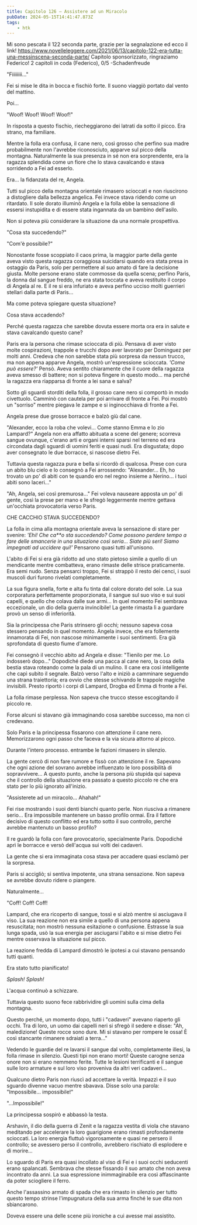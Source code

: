 ```yaml
---
title: Capitolo 126 – Assistere ad un Miracolo
pubDate: 2024-05-15T14:41:47.873Z
tags:
    - htk
---
```


Mi sono pescata il 122 seconda parte, grazie per la segnalazione ed ecco il link! https://www.novelleleggere.com/2021/06/13/capitolo-122-era-tutta-una-messinscena-seconda-parte/
Capitolo sponsorizzato, ringraziamo Federico!
2 capitoli in coda (Federico), 0/5
-Schadenfreude

"Fiiiiiiii..."

Fei si mise le dita in bocca e fischiò forte. Il suono viaggiò portato dal vento del mattino.

Poi...

"Woof! Woof! Woof! Woof!"

In risposta a questo fischio, riecheggiarono dei latrati da sotto il picco. Era strano, ma familiare.

Mentre la folla era confusa, il cane nero, così grosso che perfino sua madre probabilmente non l'avrebbe riconosciuto, apparve sul picco della montagna. Naturalmente la sua presenza in sé non era sorprendente, era la ragazza splendida come un fiore che lo stava cavalcando e stava sorridendo a Fei ad esserlo.

Era... la fidanzata del re, Angela.

Tutti sul picco della montagna orientale rimasero scioccati e non riuscirono a distogliere dalla bellezza angelica. Fei invece stava ridendo come un ritardato. Il sole dorato illuminò Angela e la folla ebbe la sensazione di essersi instupidita e di essere stata ingannata da un bambino dell'asilo.

Non si poteva più considerare la situazione da una normale prospettiva.

"Cosa sta succedendo?"

"Com'è possibile?"

Nonostante fosse scoppiato il caos prima, la maggior parte della gente aveva visto questa ragazza coraggiosa suicidarsi quando era stata presa in ostaggio da Paris, solo per permettere al suo amato di fare la decisione giusta. Molte persone erano state commosse da quella scena; perfino Paris, la donna dal sangue freddo, ne era stata toccata e aveva restituito il corpo di Angela al re. E il re si era infuriato e aveva perfino ucciso molti guerrieri stellari dalla parte di Paris...

Ma come poteva spiegare questa situazione?

Cosa stava accadendo?

Perché questa ragazza che sarebbe dovuta essere morta ora era in salute e stava cavalcando questo cane?

Paris era la persona che rimase scioccata di più. Pensava di aver visto molte cospirazioni, trappole e trucchi dopo aver lavorato per Dominguez per molti anni. Credeva che non sarebbe stata più sorpresa da nessun trucco, ma non appena apparve Angela, mostrò un'espressione scioccata. <em>'Come può essere?'</em> Pensò. Aveva sentito chiaramente che il cuore della ragazza aveva smesso di battere; non si poteva fingere in questo modo... ma perché la ragazza era riapparsa di fronte a lei sana e salva?

Sotto gli sguardi storditi della folla, il grosso cane nero si comportò in modo civettuolo. Camminò con cautela per poi arrivare di fronte a Fei. Poi mostrò un "sorriso" mentre piegava le zampe e si inginocchiava di fronte a Fei.

Angela prese due grosse borracce e balzò giù dal cane.

"Alexander, ecco la roba che volevi... Come stanno Emma e lo zio Lampard?" Angela non era affatto abituata a scene del genere; scorreva sangue ovunque, c'erano arti e organi interni sparsi nel terreno ed era circondata dagli sguardi di uomini feriti e quasi nudi. Era disgustata; dopo aver consegnato le due borracce, si nascose dietro Fei.

Tuttavia questa ragazza pura e bella si ricordò di qualcosa. Prese con cura un abito blu cielo e lo consegnò a Fei arrossendo: "Alexander... Eh, ho trovato un po' di abiti con te quando ero nel regno insieme a Nerino... i tuoi abiti sono laceri..."

"Ah, Angela, sei così premurosa..." Fei voleva nauseare apposta un po' di gente, così la prese per mano e le sfregò leggermente mentre gettava un'occhiata provocatoria verso Paris.

CHE CACCHIO STAVA SUCCEDENDO?

La folla in cima alla montagna orientale aveva la sensazione di stare per svenire: <em>'Ehi! Che ca**o sta succedendo? Come possono perdere tempo a fare delle smancerie in una situazione così seria... Siate più seri! Siamo impegnati ad uccidere qui!'</em> Pensarono quasi tutti all'unisono.

L'abito di Fei si era già ridotto ad uno stato pietoso simile a quello di un mendicante mentre combatteva, erano rimaste delle strisce praticamente. Era semi nudo. Senza pensarci troppo, Fei si strappò il resto dei cenci, i suoi muscoli duri furono rivelati completamente.

La sua figura snella, forte e alta fu tinta dal colore dorato del sole. La sua corporatura perfettamente proporzionata, il sangue sul suo viso e sui suoi capelli, e quello che colava dalle sue armi... In quel momento Fei sembrava eccezionale, un dio della guerra invincibile! La gente rimasta lì a guardare provò un senso di inferiorità.

Sia la principessa che Paris strinsero gli occhi; nessuno sapeva cosa stessero pensando in quel momento. Angela invece, che era follemente innamorata di Fei, non nascose minimamente i suoi sentimenti. Era già sprofondata di questo fiume d'amore.

Fei consegnò il vecchio abito ad Angela e disse: "Tienilo per me. Lo indosserò dopo..." Dopodiché diede una pacca al cane nero, la cosa della bestia stava roteando come la pala di un mulino. Il cane era così intelligente che capì subito il segnale. Balzò verso l'alto e iniziò a camminare seguendo una strana traiettoria; era ovvio che stesse schivando le trappole magiche invisibili. Presto riportò i corpi di Lampard, Drogba ed Emma di fronte a Fei.

La folla rimase perplessa. Non sapeva che trucco stesse escogitando il piccolo re.

Forse alcuni si stavano già immaginando cosa sarebbe successo, ma non ci credevano.

Solo Paris e la principessa fissarono con attenzione il cane nero. Memorizzarono ogni passo che faceva e la via sicura attorno al picco.

Durante l'intero processo. entrambe le fazioni rimasero in silenzio.

La gente cercò di non fare rumore e fissò con attenzione il re. Sapevano che ogni azione del sovrano avrebbe influenzato le loro possibilità di sopravvivere... A questo punto, anche la persona più stupida qui sapeva che il controllo della situazione era passato a questo piccolo re che era stato per lo più ignorato all'inizio.

"Assisterete ad un miracolo... Ahahah!"

Fei rise mostrando i suoi denti bianchi quanto perle. Non riusciva a rimanere serio... Era impossibile mantenere un basso profilo ormai. Era il fattore decisivo di questo conflitto ed era tutto sotto il suo controllo, perché avrebbe mantenuto un basso profilo?

Il re guardò la folla con fare provocatorio, specialmente Paris. Dopodiché aprì le borracce e versò dell'acqua sui volti dei cadaveri.

La gente che si era immaginata cosa stava per accadere quasi esclamò per la sorpresa.

Paris si accigliò; si sentiva impotente, una strana sensazione. Non sapeva se avrebbe dovuto ridere o piangere.

Naturalmente...

"Coff! Coff! Coff!</em>

Lampard, che era ricoperto di sangue, tossì e si alzò mentre si asciugava il viso. La sua reazione non era simile a quello di una persona appena resuscitata; non mostrò nessuna esitazione o confusione. Estrasse la sua lunga spada, usò la sua energia per asciugarsi l'abito e si mise dietro Fei mentre osservava la situazione sul picco.

La reazione fredda di Lampard dimostrò le ipotesi a cui stavano pensando tutti quanti.

Era stato tutto pianificato!

<em>Splash! Splash!</em>

L'acqua continuò a schizzare.

Tuttavia questo suono fece rabbrividire gli uomini sulla cima della montagna.

Questo perché, un momento dopo, tutti i "cadaveri" avevano riaperto gli occhi. Tra di loro, un uomo dai capelli neri si sfregò il sedere e disse: "Ah, maledizione! Queste rocce sono dure. Mi si stavano per rompere le ossa! È così stancante rimanere sdraiati a terra..."

Vedendo le guardie del re lavarsi il sangue dal volto, completamente illesi, la folla rimase in silenzio. Questi tipi non erano morti! Queste carogne senza onore non si erano nemmeno ferite. Tutte le lesioni terrificanti e il sangue sulle loro armature e sul loro viso proveniva da altri veri cadaveri...

Qualcuno dietro Paris non riuscì ad accettare la verità. Impazzì e il suo sguardo divenne vacuo mentre sbavava. Disse solo una parola: "Impossibile... impossibile!"

"...Impossibile!"

La principessa sospirò e abbassò la testa.

Arshavin, il dio della guerra di Zenit e la ragazza vestita di viola che stavano meditando per accelerare la loro guarigione erano rimasti profondamente scioccati. La loro energia fluttuò vigorosamente e quasi ne persero il controllo; se avessero perso il controllo, avrebbero rischiato di esplodere e di morire...

Lo sguardo di Paris era quasi incollato al viso di Fei e i suoi occhi seducenti erano spalancati. Sembrava che stesse fissando il suo amato che non aveva incontrato da anni. La sua espressione inimmaginabile era così affascinante da poter sciogliere il ferro.

Anche l'assassino armato di spada che era rimasto in silenzio per tutto questo tempo strinse l'impugnatura della sua arma finché le sue dita non sbiancarono.

Doveva essere una delle scene più ironiche a cui avesse mai assistito.




